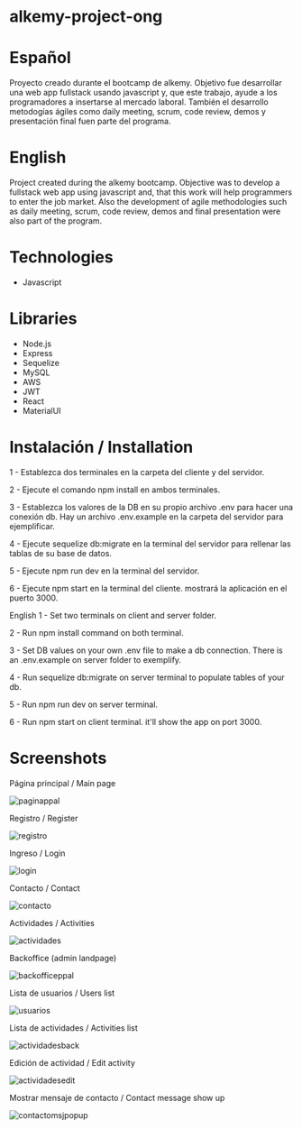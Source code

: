 # alkemy-project-ong

# Español
Proyecto creado durante el bootcamp de alkemy. Objetivo fue desarrollar una web app fullstack usando javascript 
y, que este trabajo, ayude a los programadores a insertarse al mercado laboral. También el desarrollo metodogías
ágiles como daily meeting, scrum, code review, demos y presentación final fuen parte del programa.

# English 
Project created during the alkemy bootcamp. Objective was to develop a fullstack web app using javascript 
and, that this work will help programmers to enter the job market. Also the development of agile methodologies
such as daily meeting, scrum, code review, demos and final presentation were also part of the program. 

# Technologies
* Javascript

# Libraries
* Node.js
* Express
* Sequelize
* MySQL
* AWS
* JWT
* React
* MaterialUI

# Instalación / Installation

1 - Establezca dos terminales en la carpeta del cliente y del servidor.

2 - Ejecute el comando npm install en ambos terminales.

3 - Establezca los valores de la DB en su propio archivo .env para hacer una conexión db. Hay un archivo .env.example en la carpeta del servidor para ejemplificar.

4 - Ejecute sequelize db:migrate en la terminal del servidor para rellenar las tablas de su base de datos.

5 - Ejecute npm run dev en la terminal del servidor.

6 - Ejecute npm start en la terminal del cliente. mostrará la aplicación en el puerto 3000. 

English
1 - Set two terminals on client and server folder.

2 - Run npm install command on both terminal.

3 - Set DB values on your own .env file to make a db connection. There is an .env.example on server folder to exemplify.

4 - Run sequelize db:migrate on server terminal to populate tables of your db.

5 - Run npm run dev on server terminal.

6 - Run npm start on client terminal. it'll show the app on port 3000. 

# Screenshots

Página principal / Main page

![paginappal](https://user-images.githubusercontent.com/38327663/147858131-f2dd37ab-c4ec-493f-a79b-48dc79ae866a.png)

Registro / Register

![registro](https://user-images.githubusercontent.com/38327663/147858132-fac2bb36-ca56-4545-bb1c-1efb47bcf55c.png)

Ingreso / Login

![login](https://user-images.githubusercontent.com/38327663/147858133-d64ea1f2-7f29-454e-9012-7fd4b5594fd1.png)

Contacto / Contact

![contacto](https://user-images.githubusercontent.com/38327663/147858280-db7e4fd6-34c0-4937-92ff-f4d35dcf5929.png)

Actividades / Activities

![actividades](https://user-images.githubusercontent.com/38327663/147858137-d17e9187-3653-4ef0-a0a9-6db82110e0d9.png)

Backoffice (admin landpage)

![backofficeppal](https://user-images.githubusercontent.com/38327663/147858141-a29af9a9-749c-4b85-88b0-ce403077d084.png)

Lista de usuarios / Users list

![usuarios](https://user-images.githubusercontent.com/38327663/147858144-65119e05-6539-46b1-b72c-553f0b5dec87.png)

Lista de actividades / Activities list

![actividadesback](https://user-images.githubusercontent.com/38327663/147858145-53248ac0-9827-4635-8104-db49f9d7936f.png)

Edición de actividad / Edit activity

![actividadesedit](https://user-images.githubusercontent.com/38327663/147858151-cd74af26-d62b-4037-a3e2-d6383e1980b7.png)

Mostrar mensaje de contacto / Contact message show up

![contactomsjpopup](https://user-images.githubusercontent.com/38327663/147858281-2189a1ac-f0d0-407f-ac73-e6bbe200fa1c.png)


